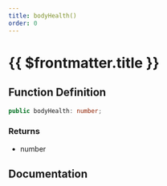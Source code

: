 ```yaml
---
title: bodyHealth()
order: 0
---
```


# {{ $frontmatter.title }}

<!--@include: ./bodyHealth_partial_header.md-->

## Function Definition

```ts
public bodyHealth: number;
```

### Returns

* number

## Documentation

<!--@include: ./bodyHealth_partial_footer.md-->
